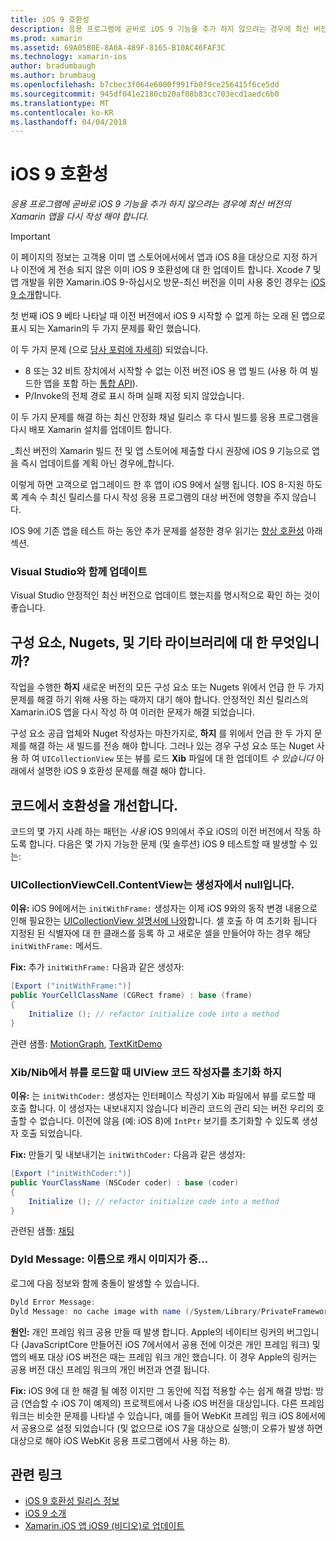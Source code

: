 ```yaml
---
title: iOS 9 호환성
description: 응용 프로그램에 곧바로 iOS 9 기능을 추가 하지 않으려는 경우에 최신 버전의 Xamarin 앱을 다시 작성 해야 합니다.
ms.prod: xamarin
ms.assetid: 69A05B0E-8A0A-489F-8165-B10AC46FAF3C
ms.technology: xamarin-ios
author: bradumbaugh
ms.author: brumbaug
ms.openlocfilehash: b7cbec3f064e6000f991fb0f9ce256415f6ce5dd
ms.sourcegitcommit: 945df041e2180cb20af08b83cc703ecd1aedc6b0
ms.translationtype: MT
ms.contentlocale: ko-KR
ms.lasthandoff: 04/04/2018
---
```

# <a name="ios-9-compatibility"></a>iOS 9 호환성

_응용 프로그램에 곧바로 iOS 9 기능을 추가 하지 않으려는 경우에 최신 버전의 Xamarin 앱을 다시 작성 해야 합니다._

> [!IMPORTANT]
> 이 페이지의 정보는 고객용 이미 앱 스토어에서에서 앱과 iOS 8을 대상으로 지정 하거나 이전에 게 전송 되지 않은 이미 iOS 9 호환성에 대 한 업데이트 합니다. Xcode 7 및 앱 개발을 위한 Xamarin.iOS 9-하십시오 방문-최신 버전을 이미 사용 중인 경우는 [iOS 9 소개](~/ios/platform/introduction-to-ios9/index.md)합니다.

첫 번째 iOS 9 베타 나타날 때 이전 버전에서 iOS 9 시작할 수 없게 하는 오래 된 앱으로 표시 되는 Xamarin의 두 가지 문제를 확인 했습니다.

이 두 가지 문제 (으로 [당사 포럼에 자세히](http://forums.xamarin.com/discussion/comment/131529/#Comment_131529)) 되었습니다.

- 8 또는 32 비트 장치에서 시작할 수 없는 이전 버전 iOS 용 앱 빌드 (사용 하 여 빌드한 앱을 포함 하는 [통합 API](~/cross-platform/macios/unified/index.md)).
- P/Invoke의 전체 경로 표시 하며 실패 지정 되지 않았습니다.

이 두 가지 문제를 해결 하는 최신 안정화 채널 릴리스 후 다시 빌드를 응용 프로그램을 다시 배포 Xamarin 설치를 업데이트 합니다.

_최신 버전의 Xamarin 빌드 전 및 앱 스토어에 제출할 다시 권장에 iOS 9 기능으로 앱을 즉시 업데이트를 계획 아닌 경우에_합니다.



이렇게 하면 고객으로 업그레이드 한 후 앱이 iOS 9에서 실행 됩니다.
IOS 8-지원 하도록 계속 수 최신 릴리스를 다시 작성 응용 프로그램의 대상 버전에 영향을 주지 않습니다.

IOS 9에 기존 앱을 테스트 하는 동안 추가 문제를 설정한 경우 읽기는 [향상 호환성](#compat) 아래 섹션.


### <a name="updating-with-visual-studio"></a>Visual Studio와 함께 업데이트

Visual Studio 안정적인 최신 버전으로 업데이트 했는지를 명시적으로 확인 하는 것이 좋습니다.

## <a name="what-about-components-nugets-and-other-libraries"></a>구성 요소, Nugets, 및 기타 라이브러리에 대 한 무엇입니까?

작업을 수행한 **하지** 새로운 버전의 모든 구성 요소 또는 Nugets 위에서 언급 한 두 가지 문제를 해결 하기 위해 사용 하는 때까지 대기 해야 합니다.
안정적인 최신 릴리스의 Xamarin.iOS 앱을 다시 작성 하 여 이러한 문제가 해결 되었습니다.

구성 요소 공급 업체와 Nuget 작성자는 마찬가지로, **하지** 를 위에서 언급 한 두 가지 문제를 해결 하는 새 빌드를 전송 해야 합니다. 그러나 있는 경우 구성 요소 또는 Nuget 사용 하 여 `UICollectionView` 또는 뷰를 로드 **Xib** 파일에 대 한 업데이트 *수 있습니다* 아래에서 설명한 iOS 9 호환성 문제를 해결 해야 합니다.


<a name="compat" />

## <a name="improving-compatibility-in-your-code"></a>코드에서 호환성을 개선합니다.

코드의 몇 가지 사례 하는 패턴는 *사용* iOS 9의에서 주요 iOS의 이전 버전에서 작동 하도록 합니다. 다음은 몇 가지 가능한 문제 (및 솔루션) iOS 9 테스트할 때 발생할 수 있는:

### <a name="uicollectionviewcellcontentview-is-null-in-constructors"></a>UICollectionViewCell.ContentView는 생성자에서 null입니다.

**이유:** iOS 9에에서는 `initWithFrame:` 생성자는 이제 iOS 9와의 동작 변경 내용으로 인해 필요한는 [UICollectionView 설명서에 나와](https://developer.apple.com/library/ios/documentation/UIKit/Reference/UICollectionView_class/#//apple_ref/occ/instm/UICollectionView/dequeueReusableCellWithReuseIdentifier:forIndexPath)합니다. 셀 호출 하 여 초기화 됩니다 지정된 된 식별자에 대 한 클래스를 등록 하 고 새로운 셀을 만들어야 하는 경우 해당 `initWithFrame:` 메서드.

**Fix:** 추가 `initWithFrame:` 다음과 같은 생성자:

```csharp
[Export ("initWithFrame:")]
public YourCellClassName (CGRect frame) : base (frame)
{
    Initialize (); // refactor initialize code into a method
}
```

관련 샘플: [MotionGraph](https://github.com/xamarin/monotouch-samples/commit/3c1b7a4170c001e7290db9babb2b7a6dddeb8bcb), [TextKitDemo](https://github.com/xamarin/monotouch-samples/commit/23ea01b37326963b5ebf68bbcc1edd51c66a28d6)



### <a name="uiview-fails-to-init-with-coder-when-loading-a-view-from-a-xibnib"></a>Xib/Nib에서 뷰를 로드할 때 UIView 코드 작성자를 초기화 하지

**이유:** 는 `initWithCoder:` 생성자는 인터페이스 작성기 Xib 파일에서 뷰를 로드할 때 호출 합니다. 이 생성자는 내보내지지 않습니다 비관리 코드의 관리 되는 버전 우리의 호출할 수 없습니다. 이전에 않음 (예: iOS 8)에 `IntPtr` 보기를 초기화할 수 있도록 생성자 호출 되었습니다.

**Fix:** 만들기 및 내보내기는 `initWithCoder:` 다음과 같은 생성자:

```csharp
[Export ("initWithCoder:")]
public YourClassName (NSCoder coder) : base (coder)
{
    Initialize (); // refactor initialize code into a method
}
```

관련된 샘플: [채팅](https://github.com/xamarin/monotouch-samples/commit/7b81138d52e5f3f1aa3769fcb08f46122e9b6a88)


### <a name="dyld-message-no-cache-image-with-name"></a>Dyld Message: 이름으로 캐시 이미지가 중...

로그에 다음 정보와 함께 충돌이 발생할 수 있습니다.

```csharp
Dyld Error Message:
Dyld Message: no cache image with name (/System/Library/PrivateFrameworks/JavaScriptCore.framework/JavaScriptCore)
```

**원인:** 개인 프레임 워크 공용 만들 때 발생 합니다. Apple의 네이티브 링커의 버그입니다 (JavaScriptCore 만들어진 iOS 7에서에서 공용 전에 이것은 개인 프레임 워크) 및 앱의 배포 대상 iOS 버전은 때는 프레임 워크 개인 했습니다. 이 경우 Apple의 링커는 공용 버전 대신 프레임 워크의 개인 버전과 연결 됩니다.

**Fix:** iOS 9에 대 한 해결 될 예정 이지만 그 동안에 직접 적용할 수는 쉽게 해결 방법: 방금 (연습할 수 iOS 7이 예제의) 프로젝트에서 나중 iOS 버전을 대상입니다. 다른 프레임 워크는 비슷한 문제를 나타낼 수 있습니다, 예를 들어 WebKit 프레임 워크 iOS 8에서에서 공용으로 설정 되었습니다 (및 없으므로 iOS 7을 대상으로 실행;이 오류가 발생 하면 대상으로 해야 iOS WebKit 응용 프로그램에서 사용 하는 8).



## <a name="related-links"></a>관련 링크

- [iOS 9 호환성 릴리스 정보](https://releases.xamarin.com/ios-hotfix-for-ios-9-preview-xcode-6/)
- [iOS 9 소개](~/ios/platform/introduction-to-ios9/index.md)
- [Xamarin.iOS 앱 iOS9 (비디오)로 업데이트](https://university.xamarin.com/lightninglectures/Updating-your-XamariniOS-apps-to-iOS9)
